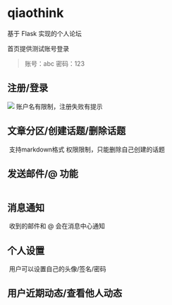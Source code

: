 # qiaothink
基于 Flask 实现的个人论坛

首页提供测试账号登录
> 账号：abc
> 密码：123

## 注册/登录 ##
![](https://www.touimg.com/u/20190508/14290370.gif)
账户名有限制，注册失败有提示

## 文章分区/创建话题/删除话题 ##
![]()
支持markdown格式
权限限制，只能删除自己创建的话题

## 发送邮件/@ 功能 ##
![]()

## 消息通知 ##
![]()
收到的邮件和 @ 会在消息中心通知

## 个人设置 ##
![]()
用户可以设置自己的头像/签名/密码

## 用户近期动态/查看他人动态 ##
![]()